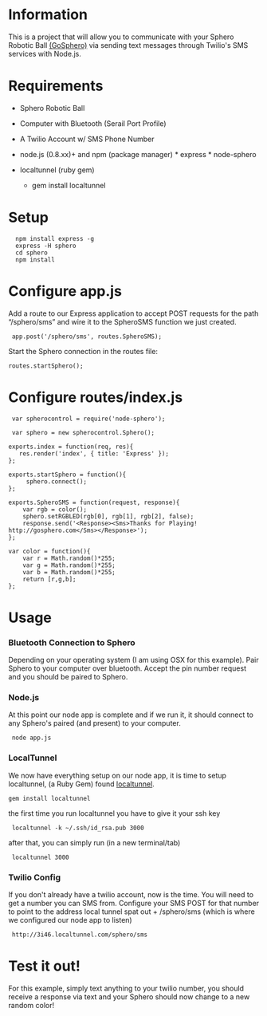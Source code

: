 # Information
This is a project that will allow you to communicate with your Sphero Robotic Ball [(GoSphero)](http://gosphero.com 'gosphero.com') via sending text messages through Twilio's SMS services with Node.js.


# Requirements
  
  * Sphero Robotic Ball 

  * Computer with Bluetooth (Serail Port Profile)

  * A Twilio Account w/ SMS Phone Number

  *  node.js (0.8.xx)+ and npm (package manager)
    * express
    * node-sphero

  * localtunnel (ruby gem)
    * gem install localtunnel
 
# Setup

      npm install express -g
      express -H sphero
      cd sphero
      npm install

# Configure app.js
Add a route to our Express application to accept POST requests for the path “/sphero/sms” and wire it to the SpheroSMS function we just created.


     app.post('/sphero/sms', routes.SpheroSMS);

Start the Sphero connection in the routes file:

    routes.startSphero();


# Configure routes/index.js

     var spherocontrol = require('node-sphero');

     var sphero = new spherocontrol.Sphero();

    exports.index = function(req, res){
       res.render('index', { title: 'Express' });
    };

    exports.startSphero = function(){
         sphero.connect();
    };

    exports.SpheroSMS = function(request, response){
        var rgb = color();
        sphero.setRGBLED(rgb[0], rgb[1], rgb[2], false);
        response.send('<Response><Sms>Thanks for Playing!  http://gosphero.com</Sms></Response>');
    };

    var color = function(){
        var r = Math.random()*255;
        var g = Math.random()*255;
        var b = Math.random()*255;
        return [r,g,b];
    };

# Usage

### Bluetooth Connection to Sphero
Depending on your operating system (I am using OSX for this example).  Pair Sphero to your computer over bluetooth.  Accept the pin number request and you should be paired to Sphero.

### Node.js
At this point our node app is complete and if we run it, it should connect to any Sphero's paired (and present) to your computer.

     node app.js


### LocalTunnel
We now have everything setup on our node app, it is time to setup localtunnel, (a Ruby Gem) found [localtunnel](http://progrium.com/localtunnel/ "Here"). 

    gem install localtunnel

the first time you run localtunnel you have to give it your ssh key

     localtunnel -k ~/.ssh/id_rsa.pub 3000

after that, you can simply run (in a new terminal/tab)

     localtunnel 3000
     
     
### Twilio Config
If you don't already have a twilio account, now is the time.  You will need to get a number you can SMS from.   Configure your SMS POST for that number to point to the address local tunnel spat out + /sphero/sms  (which is where we configured our node app to listen)


     http://3i46.localtunnel.com/sphero/sms

    
# Test it out!
For this example, simply text anything to your twilio number, you should receive a response via text and your Sphero should now change to a new random color!  





